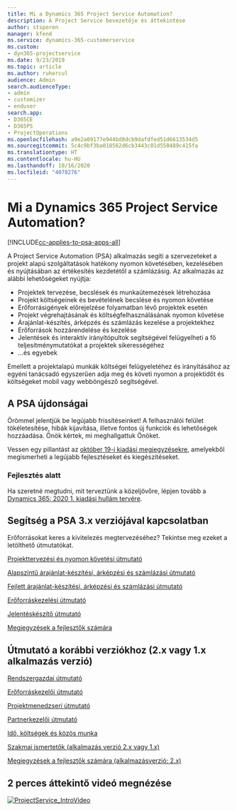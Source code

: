 ```yaml
---
title: Mi a Dynamics 365 Project Service Automation?
description: A Project Service bevezetője és áttekintése
author: stsporen
manager: kfend
ms.service: dynamics-365-customerservice
ms.custom:
- dyn365-projectservice
ms.date: 9/23/2019
ms.topic: article
ms.author: ruhercul
audience: Admin
search.audienceType:
- admin
- customizer
- enduser
search.app:
- D365CE
- D365PS
- ProjectOperations
ms.openlocfilehash: a9e2a09177e944bd8dcb9dafdfed51d6613534d5
ms.sourcegitcommit: 5c4c9bf3ba018562d6cb3443c01d550489c415fa
ms.translationtype: HT
ms.contentlocale: hu-HU
ms.lasthandoff: 10/16/2020
ms.locfileid: "4078276"
---
```

# <a name="what-is-dynamics-365-project-service-automation"></a>Mi a Dynamics 365 Project Service Automation?

[!INCLUDE[cc-applies-to-psa-apps-all](../includes/cc-applies-to-psa-apps-all.md)]

A Project Service Automation (PSA) alkalmazás segíti a szervezeteket a projekt alapú szolgáltatások hatékony nyomon követésében, kezelésében és nyújtásában az értékesítés kezdetétől a számlázásig. Az alkalmazás az alábbi lehetőségeket nyújtja:

- Projektek tervezése, becslések és munkaütemezések létrehozása
- Projekt költségeinek és bevételének becslése és nyomon követése
- Erőforrásigények előrejelzése folyamatban lévő projektek esetén
- Projekt végrehajtásának és költségfelhasználásának nyomon követése
- Árajánlat-készítés, árképzés és számlázás kezelése a projektekhez
- Erőforrások hozzárendelése és kezelése
- Jelentések és interaktív irányítópultok segítségével felügyelheti a fő teljesítménymutatókat a projektek sikerességéhez
- ...és egyebek

Emellett a projektalapú munkák költségei felügyeletéhez és irányításához az egyéni tanácsadó egyszerűen adja meg és követi nyomon a projektidőt és költségeket mobil vagy webböngésző segítségével.

## <a name="whats-new-in-psa"></a>A PSA újdonságai
Örömmel jelentjük be legújabb frissítéseinket! A felhasználói felület tökéletesítése, hibák kijavítása, illetve fontos új funkciók és lehetőségek hozzáadása. Önök kértek, mi meghallgattuk Önöket.

Vessen egy pillantást az [október 19-i kiadási megjegyzésekre](https://docs.microsoft.com/dynamics365-release-plan/2019wave2/index), amelyekből megismerheti a legújabb fejlesztéseket és kiegészítéseket.

### <a name="in-development"></a>Fejlesztés alatt
Ha szeretné megtudni, mit terveztünk a közeljövőre, lépjen tovább a [Dynamics 365: 2020 1. kiadási hullám tervére](https://docs.microsoft.com/dynamics365-release-plan/2020wave1/index).

## <a name="get-help-with-psa-version-3x"></a>Segítség a PSA 3.x verziójával kapcsolatban
Erőforrásokat keres a kivitelezés megtervezéséhez? Tekintse meg ezeket a letölthető útmutatókat.

 [Projekttervezési és nyomon követési útmutató](../psa/implementation-guides/project-planning-tracking.md)

 [Alapszintű árajánlat-készítési, árképzési és számlázási útmutató](../psa/implementation-guides/begin-quoting-pricing-billing.md)

 [Fejlett árajánlat-készítési, árképzési és számlázási útmutató](../psa/implementation-guides/adv-quoting-pricing-billing.md)

 [Erőforráskezelési útmutató](../psa/implementation-guides/resource-management-guide.md)

 [Jelentéskészítő útmutató](../psa/implementation-guides/reporting-guide.md)

 [Megjegyzések a fejlesztők számára](../psa/developer-guides/overview-dev-notes-v3.x.md)

## <a name="guidance-for-earlier-versions-app-version-2x-or-1x"></a>Útmutató a korábbi verziókhoz (2.x vagy 1.x alkalmazás verzió)
 [Rendszergazdai útmutató](../psa/admin-guide.md)

 [Erőforráskezelői útmutató](../psa/resource-manager-guide.md)

 [Projektmenedzseri útmutató](../psa/project-manager-guide.md)

 [Partnerkezelői útmutató](../psa/account-manager-guide.md)

 [Idő, költségek és közös munka](../psa/time-expense-collaboration-guide.md)

 [Szakmai ismertetők (alkalmazás verzió 2.x vagy 1.x)](../psa/white-papers.md)

 [Megjegyzések a fejlesztők számára (alkalmazásverzió: 2.x)](../psa/developer-guides/add-custom-qoi-forms-v2.x.md)

 ## <a name="watch-a-2-minute-overview-video"></a>2 perces áttekintő videó megnézése
 <a name="heroArea"></a> [![ProjectService_IntroVideo](../psa/media/project-service-intro-video.png "ProjectService_IntroVideo")](https://go.microsoft.com/fwlink/p/?LinkId=799457)


